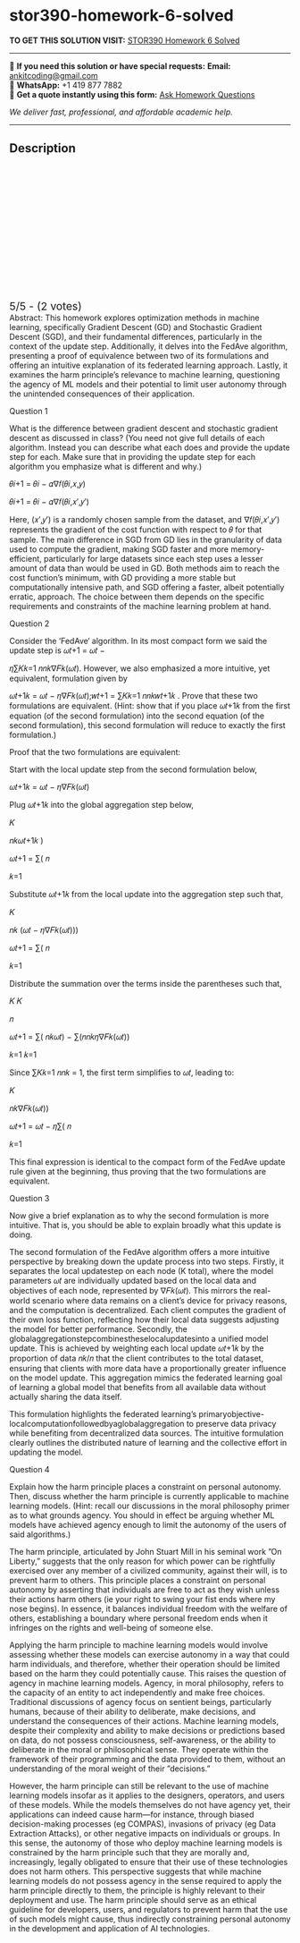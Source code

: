 # stor390-homework-6-solved
**TO GET THIS SOLUTION VISIT:** [STOR390 Homework 6 Solved](https://www.ankitcodinghub.com/product/stor-390-homework-6-solved/)


---

📩 **If you need this solution or have special requests:** **Email:** ankitcoding@gmail.com  
📱 **WhatsApp:** +1 419 877 7882  
📄 **Get a quote instantly using this form:** [Ask Homework Questions](https://www.ankitcodinghub.com/services/ask-homework-questions/)

*We deliver fast, professional, and affordable academic help.*

---

<h2>Description</h2>



<div class="kk-star-ratings kksr-auto kksr-align-center kksr-valign-top" data-payload="{&quot;align&quot;:&quot;center&quot;,&quot;id&quot;:&quot;122166&quot;,&quot;slug&quot;:&quot;default&quot;,&quot;valign&quot;:&quot;top&quot;,&quot;ignore&quot;:&quot;&quot;,&quot;reference&quot;:&quot;auto&quot;,&quot;class&quot;:&quot;&quot;,&quot;count&quot;:&quot;2&quot;,&quot;legendonly&quot;:&quot;&quot;,&quot;readonly&quot;:&quot;&quot;,&quot;score&quot;:&quot;5&quot;,&quot;starsonly&quot;:&quot;&quot;,&quot;best&quot;:&quot;5&quot;,&quot;gap&quot;:&quot;4&quot;,&quot;greet&quot;:&quot;Rate this product&quot;,&quot;legend&quot;:&quot;5\/5 - (2 votes)&quot;,&quot;size&quot;:&quot;24&quot;,&quot;title&quot;:&quot;STOR390 Homework 6 Solved&quot;,&quot;width&quot;:&quot;138&quot;,&quot;_legend&quot;:&quot;{score}\/{best} - ({count} {votes})&quot;,&quot;font_factor&quot;:&quot;1.25&quot;}">

<div class="kksr-stars">

<div class="kksr-stars-inactive">
            <div class="kksr-star" data-star="1" style="padding-right: 4px">


<div class="kksr-icon" style="width: 24px; height: 24px;"></div>
        </div>
            <div class="kksr-star" data-star="2" style="padding-right: 4px">


<div class="kksr-icon" style="width: 24px; height: 24px;"></div>
        </div>
            <div class="kksr-star" data-star="3" style="padding-right: 4px">


<div class="kksr-icon" style="width: 24px; height: 24px;"></div>
        </div>
            <div class="kksr-star" data-star="4" style="padding-right: 4px">


<div class="kksr-icon" style="width: 24px; height: 24px;"></div>
        </div>
            <div class="kksr-star" data-star="5" style="padding-right: 4px">


<div class="kksr-icon" style="width: 24px; height: 24px;"></div>
        </div>
    </div>

<div class="kksr-stars-active" style="width: 138px;">
            <div class="kksr-star" style="padding-right: 4px">


<div class="kksr-icon" style="width: 24px; height: 24px;"></div>
        </div>
            <div class="kksr-star" style="padding-right: 4px">


<div class="kksr-icon" style="width: 24px; height: 24px;"></div>
        </div>
            <div class="kksr-star" style="padding-right: 4px">


<div class="kksr-icon" style="width: 24px; height: 24px;"></div>
        </div>
            <div class="kksr-star" style="padding-right: 4px">


<div class="kksr-icon" style="width: 24px; height: 24px;"></div>
        </div>
            <div class="kksr-star" style="padding-right: 4px">


<div class="kksr-icon" style="width: 24px; height: 24px;"></div>
        </div>
    </div>
</div>


<div class="kksr-legend" style="font-size: 19.2px;">
            5/5 - (2 votes)    </div>
    </div>
Abstract: This homework explores optimization methods in machine learning, specifically Gradient Descent (GD) and Stochastic Gradient Descent (SGD), and their fundamental differences, particularly in the context of the update step. Additionally, it delves into the FedAve algorithm, presenting a proof of equivalence between two of its formulations and offering an intuitive explanation of its federated learning approach. Lastly, it examines the harm principle’s relevance to machine learning, questioning the agency of ML models and their potential to limit user autonomy through the unintended consequences of their application.

Question 1

What is the difference between gradient descent and stochastic gradient descent as discussed in class? (You need not give full details of each algorithm. Instead you can describe what each does and provide the update step for each. Make sure that in providing the update step for each algorithm you emphasize what is different and why.)

𝜃𝑖+1 = 𝜃𝑖 − 𝛼∇𝑓(𝜃𝑖,𝑥,𝑦)

𝜃𝑖+1 = 𝜃𝑖 − 𝛼∇𝑓(𝜃𝑖,𝑥′,𝑦′)

Here, (𝑥′,𝑦′) is a randomly chosen sample from the dataset, and ∇𝑓(𝜃𝑖,𝑥′,𝑦′) represents the gradient of the cost function with respect to 𝜃 for that sample. The main difference in SGD from GD lies in the granularity of data used to compute the gradient, making SGD faster and more memory-efficient, particularly for large datasets since each step uses a lesser amount of data than would be used in GD. Both methods aim to reach the cost function’s minimum, with GD providing a more stable but computationally intensive path, and SGD offering a faster, albeit potentially erratic, approach. The choice between them depends on the specific requirements and constraints of the machine learning problem at hand.

Question 2

Consider the ‘FedAve‘ algorithm. In its most compact form we said the update step is 𝜔𝑡+1 = 𝜔𝑡 −

𝜂∑𝐾𝑘=1 𝑛𝑛𝑘∇𝐹𝑘(𝜔𝑡). However, we also emphasized a more intuitive, yet equivalent, formulation given by

𝜔𝑡+1𝑘 = 𝜔𝑡 − 𝜂∇𝐹𝑘(𝜔𝑡);𝑤𝑡+1 = ∑𝐾𝑘=1 𝑛𝑛𝑘𝑤𝑡+1𝑘 . Prove that these two formulations are equivalent. (Hint: show that if you place 𝜔𝑡+1𝑘 from the first equation (of the second formulation) into the second equation (of the second formulation), this second formulation will reduce to exactly the first formulation.)

Proof that the two formulations are equivalent:

Start with the local update step from the second formulation below,

𝜔𝑡+1𝑘 = 𝜔𝑡 − 𝜂∇𝐹𝑘(𝜔𝑡)

Plug 𝜔𝑡+1𝑘 into the global aggregation step below,

𝐾

𝑛𝑘𝜔𝑡+1𝑘 )

𝜔𝑡+1 = ∑( 𝑛

𝑘=1

Substitute 𝜔𝑡+1𝑘 from the local update into the aggregation step such that,

𝐾

𝑛𝑘 (𝜔𝑡 − 𝜂∇𝐹𝑘(𝜔𝑡)))

𝜔𝑡+1 = ∑( 𝑛

𝑘=1

Distribute the summation over the terms inside the parentheses such that,

𝐾 𝐾

𝑛

𝜔𝑡+1 = ∑( 𝑛𝑘𝜔𝑡) − ∑(𝑛𝑛𝑘𝜂∇𝐹𝑘(𝜔𝑡))

𝑘=1 𝑘=1

Since ∑𝐾𝑘=1 𝑛𝑛𝑘 = 1, the first term simplifies to 𝜔𝑡, leading to:

𝐾

𝑛𝑘∇𝐹𝑘(𝜔𝑡))

𝜔𝑡+1 = 𝜔𝑡 − 𝜂∑( 𝑛

𝑘=1

This final expression is identical to the compact form of the FedAve update rule given at the beginning, thus proving that the two formulations are equivalent.

Question 3

Now give a brief explanation as to why the second formulation is more intuitive. That is, you should be able to explain broadly what this update is doing.

The second formulation of the FedAve algorithm offers a more intuitive perspective by breaking down the update process into two steps. Firstly, it separates the local updatestep on each node (K total), where the model parameters 𝜔𝑡 are individually updated based on the local data and objectives of each node, represented by ∇𝐹𝑘(𝜔𝑡). This mirrors the real-world scenario where data remains on a client’s device for privacy reasons, and the computation is decentralized. Each client computes the gradient of their own loss function, reflecting how their local data suggests adjusting the model for better performance. Secondly, the globalaggregationstepcombinestheselocalupdatesinto a unified model update. This is achieved by weighting each local update 𝜔𝑡+1𝑘 by the proportion of data 𝑛𝑘/𝑛 that the client contributes to the total dataset, ensuring that clients with more data have a proportionally greater influence on the model update. This aggregation mimics the federated learning goal of learning a global model that benefits from all available data without actually sharing the data itself.

This formulation highlights the federated learning’s primaryobjective-localcomputationfollowedbyaglobalaggregation to preserve data privacy while benefiting from decentralized data sources. The intuitive formulation clearly outlines the distributed nature of learning and the collective effort in updating the model.

Question 4

Explain how the harm principle places a constraint on personal autonomy. Then, discuss whether the harm principle is currently applicable to machine learning models. (Hint: recall our discussions in the moral philosophy primer as to what grounds agency. You should in effect be arguing whether ML models have achieved agency enough to limit the autonomy of the users of said algorithms.)

The harm principle, articulated by John Stuart Mill in his seminal work ”On Liberty,” suggests that the only reason for which power can be rightfully exercised over any member of a civilized community, against their will, is to prevent harm to others. This principle places a constraint on personal autonomy by asserting that individuals are free to act as they wish unless their actions harm others (ie your right to swing your fist ends where my nose begins). In essence, it balances individual freedom with the welfare of others, establishing a boundary where personal freedom ends when it infringes on the rights and well-being of someone else.

Applying the harm principle to machine learning models would involve assessing whether these models can exercise autonomy in a way that could harm individuals, and therefore, whether their operation should be limited based on the harm they could potentially cause. This raises the question of agency in machine learning models. Agency, in moral philosophy, refers to the capacity of an entity to act independently and make free choices. Traditional discussions of agency focus on sentient beings, particularly humans, because of their ability to deliberate, make decisions, and understand the consequences of their actions. Machine learning models, despite their complexity and ability to make decisions or predictions based on data, do not possess consciousness, self-awareness, or the ability to deliberate in the moral or philosophical sense. They operate within the framework of their programming and the data provided to them, without an understanding of the moral weight of their ”decisions.”

However, the harm principle can still be relevant to the use of machine learning models insofar as it applies to the designers, operators, and users of these models. While the models themselves do not have agency yet, their applications can indeed cause harm—for instance, through biased decision-making processes (eg COMPAS), invasions of privacy (eg Data Extraction Attacks), or other negative impacts on individuals or groups. In this sense, the autonomy of those who deploy machine learning models is constrained by the harm principle such that they are morally and, increasingly, legally obligated to ensure that their use of these technologies does not harm others. This perspective suggests that while machine learning models do not possess agency in the sense required to apply the harm principle directly to them, the principle is highly relevant to their deployment and use. The harm principle should serve as an ethical guideline for developers, users, and regulators to prevent harm that the use of such models might cause, thus indirectly constraining personal autonomy in the development and application of AI technologies.
